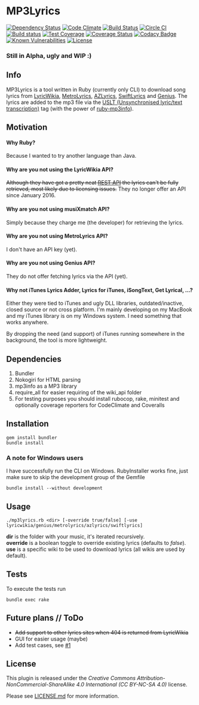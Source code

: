 # MP3Lyrics
[![Dependency Status](https://img.shields.io/gemnasium/timbru31/mp3lyrics.svg)](https://gemnasium.com/timbru31/mp3lyrics)
[![Code Climate](https://img.shields.io/codeclimate/github/timbru31/mp3lyrics.svg)](https://codeclimate.com/github/timbru31/mp3lyrics)
[![Build Status](https://img.shields.io/travis/timbru31/mp3lyrics.svg)](https://travis-ci.org/timbru31/mp3lyrics)
[![Circle CI](https://img.shields.io/circleci/project/timbru31/mp3lyrics.svg)](https://circleci.com/gh/timbru31/mp3lyrics)
[![Build status](https://ci.appveyor.com/api/projects/status/c7misjwgqj4dc26d?svg=true)](https://ci.appveyor.com/project/timbru31/mp3lyrics)
[![Test Coverage](https://img.shields.io/codeclimate/coverage/github/timbru31/mp3lyrics.svg)](https://codeclimate.com/github/timbru31/mp3lyrics/coverage)
[![Coverage Status](https://img.shields.io/coveralls/timbru31/mp3lyrics.svg)](https://coveralls.io/github/timbru31/mp3lyrics?branch=master)
[![Codacy Badge](https://api.codacy.com/project/badge/Grade/847daeb2c69a4ebebfca3f204b7c164f)](https://www.codacy.com/app/timbru31/mp3lyrics?utm_source=github.com&utm_medium=referral&utm_content=timbru31/mp3lyrics&utm_campaign=badger)
[![Known Vulnerabilities](https://snyk.io/test/github/timbru31/mp3lyrics/badge.svg)](https://snyk.io/test/github/timbru31/mp3lyrics)
[![License](https://img.shields.io/badge/License-CC%20BY--NC--SA%204.0-blue.svg)](LICENSE.md)

### Still in Alpha, ugly and WIP :)

## Info

MP3Lyrics is a tool written in Ruby (currently only CLI) to download song lyrics from [LyricWikia](http://lyrics.wikia.com), [MetroLyrics](http://metrolyrics.com), [AZLyrics](http://azlyrics.com), [SwiftLyrics](http://swiftlyrics.com) and [Genius](http://genius.com).
The lyrics are added to the mp3 file via the [USLT (Unsynchronised lyric/text transcription)](http://id3.org/id3v2.4.0-frames) tag (with the power of [ruby-mp3info](https://github.com/moumar/ruby-mp3info)).

## Motivation

#### Why Ruby?

Because I wanted to try another language than Java.

#### Why are you not using the LyricWikia API?

~~Although they have got a pretty neat [REST API](http://api.wikia.com/wiki/LyricWiki_API/REST) the lyrics can't be fully retrieved, most likely due to licensing issues.~~
They no longer offer an API since January 2016.

#### Why are you not using musiXmatch API?

Simply because they charge me (the developer) for retrieving the lyrics.

#### Why are you not using MetroLyrics API?

I don't have an API key (yet).

#### Why are you not using Genius API?

They do not offer fetching lyrics via the API (yet).

#### Why not iTunes Lyrics Adder, Lyrics for iTunes, iSongText, Get Lyrical, ...?

Either they were tied to iTunes and ugly DLL libraries, outdated/inactive, closed source or not cross platform. I'm mainly developing on my MacBook and my iTunes library is on my Windows system. I need something that works anywhere.

By dropping the need (and support) of iTunes running somewhere in the background, the tool is more lightweight.

## Dependencies

1. Bundler
2. Nokogiri for HTML parsing
3. mp3info as a MP3 library
4. require_all for easier requiring of the wiki_api folder
5. For testing purposes you should install rubocop, rake, minitest and optionally coverage reporters for CodeClimate and Coveralls

## Installation


```shell
gem install bundler
bundle install
```

### A note for Windows users

I have successfully run the CLI on Windows. RubyInstaller works fine, just make sure to skip the development group of the Gemfile
```shell
bundle install --without development
```

## Usage

```shell
./mp3lyrics.rb <dir> [-override true/false] [-use lyricwikia/genius/metrolyrics/azlyrics/swiftlyrics]
```
**dir** is the folder with your music, it's iterated recursively.  
**override** is a boolean toggle to override existing lyrics (defaults to *false*).  
**use** is a specific wiki to be used to download lyrics (all wikis are used by default).

## Tests

To execute the tests run
```shell
bundle exec rake
```

## Future plans // ToDo

- ~~Add support to other lyrics sites when 404 is returned from LyricWikia~~
- GUI for easier usage (maybe)
- Add test cases, see [#1](https://github.com/timbru31/mp3lyrics/issues/1)

## License
This plugin is released under the
*Creative Commons Attribution-NonCommercial-ShareAlike 4.0 International (CC BY-NC-SA 4.0)* license.

Please see [LICENSE.md](LICENSE.md) for more information.
